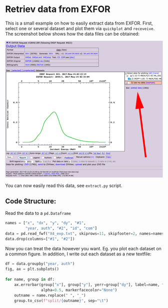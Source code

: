 # Retriev data from EXFOR

This is a small example on how to easily extract data from EXFOR. First, select one or several dataset and plot them via `quickplot` and `receveive`. The screenshot below shows how the data files can be obtained:

![](how_to_get_data_files.png)

You can now easily read this data, see `extract.py` script.

## Code Structure:

Read the data to a `pd.Dataframe`

``` py
names = ["x", "dx", "y", "dy", "#1",
         "year, auth", "#2", "id", "com"]
data = pd.read_fwf("X4_exp.txt", skiprows=11, skipfooter=2, names=names)
data.drop(columns=["#1", "#2"])
```

Now you can treat the data however you want. Eg. you plot each dataset on a common figure. In addition,
I write out each dataset as a new textfile:

``` py
df = data.groupby("year, auth")
fig, ax = plt.subplots()

for name, group in df:
    ax.errorbar(group["x"], group["y"], yerr=group["dy"], label=name, fmt="o",
                alpha=0.5, markerfacecolor="None")
    outname = name.replace(" ", "_")
    group.to_csv(f"split/{outname}", sep="\t")
```
